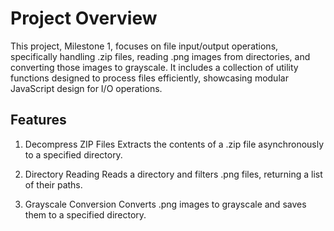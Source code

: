 # Project Overview
This project, Milestone 1, focuses on file input/output operations, specifically handling .zip files, reading .png images from directories, and converting those images to grayscale. It includes a collection of utility functions designed to process files efficiently, showcasing modular JavaScript design for I/O operations.

## Features
1. Decompress ZIP Files
Extracts the contents of a .zip file asynchronously to a specified directory.

2. Directory Reading
Reads a directory and filters .png files, returning a list of their paths.

3. Grayscale Conversion
Converts .png images to grayscale and saves them to a specified directory.
